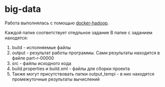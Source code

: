 # big-data
Работа выполнялась с помощью [docker-hadoop](https://github.com/big-data-europe/docker-hadoop).

Каждой папке соответствует отедльное задание
В папке с заданием находятся:
1. build - исполняемые файлы
2. output - результат работы программы. Сами результаты находится в файле part-r-00000
3. src - файлы исходного кода
4. build.properties и build.xml - файлы для сборки проекта
5. Также могут присутствовать папки output_tempi - в них находятся промежуточные результаты вычислений
